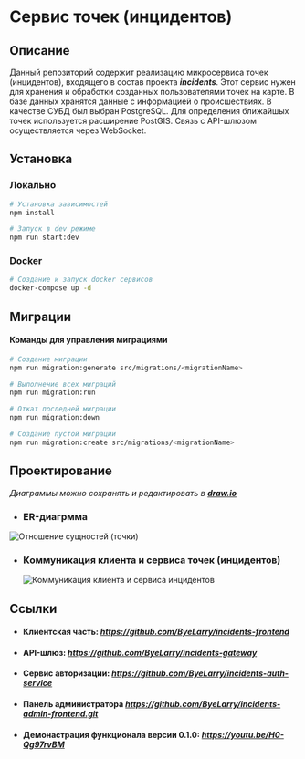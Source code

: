 # Сервис точек (инцидентов)

## Описание

Данный репозиторий содержит реализацию микросервиса точек (инцидентов), входящего в состав проекта ***incidents***.
Этот сервис нужен для хранения и обработки созданных пользователями точек на карте. В базе данных хранятся данные с информацией о происшествиях.
В качестве CУБД был выбран PostgreSQL. Для определения ближайшых точек используется расширение PostGIS.
Связь с API-шлюзом осуществляется через WebSocket.

## Установка

### Локально
```bash
# Установка зависимостей
npm install

# Запуск в dev режиме
npm run start:dev
```

### Docker 
```bash
# Создание и запуск docker сервисов
docker-compose up -d
```

## Миграции

#### Команды для управления миграциями
```bash
# Создание миграции
npm run migration:generate src/migrations/<migrationName>

# Выполнение всех миграций
npm run migration:run

# Откат последней миграции
npm run migration:down

# Создание пустой миграции
npm run migration:create src/migrations/<migrationName>
```

## Проектирование

_Диаграммы можно сохранять и редактировать в ***[draw.io](https://app.diagrams.net/)***_
  
- ### ER-диагрмма 
 ![Отношение сущностей (точки)](https://github.com/user-attachments/assets/a731f019-a763-46c9-b132-a2ea4f9b7dab)


- ### Коммуникация клиента и сервиса точек (инцидентов)
  ![Коммуникация клиента и сервиса инцидентов](https://github.com/user-attachments/assets/686787f9-6b53-407e-87f9-8bfe61007320)

## Ссылки

- #### Клиентская часть:  *https://github.com/ByeLarry/incidents-frontend*
- #### API-шлюз:  *https://github.com/ByeLarry/incidents-gateway*
- #### Сервис авторизации:  *https://github.com/ByeLarry/incidents-auth-service*
- #### Панель администратора *https://github.com/ByeLarry/incidents-admin-frontend.git*
- #### Демонастрация функционала версии 0.1.0: *https://youtu.be/H0-Qg97rvBM*



